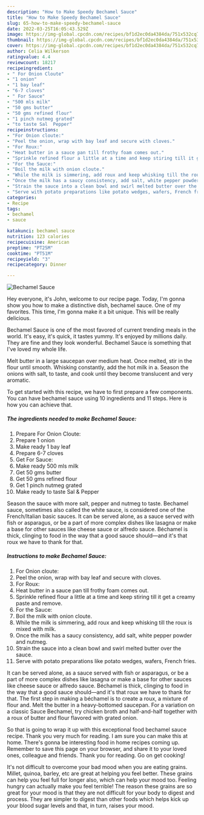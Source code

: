 ```yaml
---
description: "How to Make Speedy Bechamel Sauce"
title: "How to Make Speedy Bechamel Sauce"
slug: 65-how-to-make-speedy-bechamel-sauce
date: 2022-03-25T16:05:43.529Z
image: https://img-global.cpcdn.com/recipes/bf1d2ec0da4384da/751x532cq70/bechamel-sauce-recipe-main-photo.jpg
thumbnail: https://img-global.cpcdn.com/recipes/bf1d2ec0da4384da/751x532cq70/bechamel-sauce-recipe-main-photo.jpg
cover: https://img-global.cpcdn.com/recipes/bf1d2ec0da4384da/751x532cq70/bechamel-sauce-recipe-main-photo.jpg
author: Celia Wilkerson
ratingvalue: 4.4
reviewcount: 18217
recipeingredient:
- " For Onion Cloute"
- "1 onion"
- "1 bay leaf"
- "6-7 cloves"
- " For Sauce"
- "500 mls milk"
- "50 gms butter"
- "50 gms refined flour"
- "1 pinch nutmeg grated"
- "to taste Sal  Pepper"
recipeinstructions:
- "For Onion cloute:"
- "Peel the onion, wrap with bay leaf and secure with cloves."
- "For Roux:"
- "Heat butter in a sauce pan till frothy foam comes out."
- "Sprinkle refined flour a little at a time and keep stiring till it get a creamy paste and remove."
- "For the Sauce:"
- "Boil the milk with onion cloute."
- "While the milk is simmering, add roux and keep whisking till the roux is mixed with milk."
- "Once the milk has a saucy consistency, add salt, white pepper powder and nutmeg."
- "Strain the sauce into a clean bowl and swirl melted butter over the sauce."
- "Serve with potato preparations like potato wedges, wafers, French fries."
categories:
- Recipe
tags:
- bechamel
- sauce

katakunci: bechamel sauce 
nutrition: 123 calories
recipecuisine: American
preptime: "PT25M"
cooktime: "PT51M"
recipeyield: "3"
recipecategory: Dinner

---
```



![Bechamel Sauce](https://img-global.cpcdn.com/recipes/bf1d2ec0da4384da/751x532cq70/bechamel-sauce-recipe-main-photo.jpg)

Hey everyone, it's John, welcome to our recipe page. Today, I'm gonna show you how to make a distinctive dish, bechamel sauce. One of my favorites. This time, I'm gonna make it a bit unique. This will be really delicious.

Bechamel Sauce is one of the most favored of current trending meals in the world. It's easy, it's quick, it tastes yummy. It's enjoyed by millions daily. They are fine and they look wonderful. Bechamel Sauce is something that I've loved my whole life.

Melt butter in a large saucepan over medium heat. Once melted, stir in the flour until smooth. Whisking constantly, add the hot milk in a. Season the onions with salt, to taste, and cook until they become translucent and very aromatic.


To get started with this recipe, we have to first prepare a few components. You can have bechamel sauce using 10 ingredients and 11 steps. Here is how you can achieve that.

<!--inarticleads1-->

##### The ingredients needed to make Bechamel Sauce:

1. Prepare  For Onion Cloute:
1. Prepare 1 onion
1. Make ready 1 bay leaf
1. Prepare 6-7 cloves
1. Get  For Sauce:
1. Make ready 500 mls milk
1. Get 50 gms butter
1. Get 50 gms refined flour
1. Get 1 pinch nutmeg grated
1. Make ready to taste Sal &amp; Pepper


Season the sauce with more salt, pepper and nutmeg to taste. Bechamel sauce, sometimes also called the white sauce, is considered one of the French/Italian basic sauces. It can be served alone, as a sauce served with fish or asparagus, or be a part of more complex dishes like lasagna or make a base for other sauces like cheese sauce or alfredo sauce. Béchamel is thick, clinging to food in the way that a good sauce should—and it&#39;s that roux we have to thank for that. 

<!--inarticleads2-->

##### Instructions to make Bechamel Sauce:

1. For Onion cloute:
1. Peel the onion, wrap with bay leaf and secure with cloves.
1. For Roux:
1. Heat butter in a sauce pan till frothy foam comes out.
1. Sprinkle refined flour a little at a time and keep stiring till it get a creamy paste and remove.
1. For the Sauce:
1. Boil the milk with onion cloute.
1. While the milk is simmering, add roux and keep whisking till the roux is mixed with milk.
1. Once the milk has a saucy consistency, add salt, white pepper powder and nutmeg.
1. Strain the sauce into a clean bowl and swirl melted butter over the sauce.
1. Serve with potato preparations like potato wedges, wafers, French fries.


It can be served alone, as a sauce served with fish or asparagus, or be a part of more complex dishes like lasagna or make a base for other sauces like cheese sauce or alfredo sauce. Béchamel is thick, clinging to food in the way that a good sauce should—and it&#39;s that roux we have to thank for that. The first step in making a béchamel is to create a roux, a mixture of flour and. Melt the butter in a heavy-bottomed saucepan. For a variation on a classic Sauce Bechamel, try chicken broth and half-and-half together with a roux of butter and flour flavored with grated onion. 

So that is going to wrap it up with this exceptional food bechamel sauce recipe. Thank you very much for reading. I am sure you can make this at home. There's gonna be interesting food in home recipes coming up. Remember to save this page on your browser, and share it to your loved ones, colleague and friends. Thank you for reading. Go on get cooking!

It's not difficult to overcome your bad mood when you are eating grains. Millet, quinoa, barley, etc are great at helping you feel better. These grains can help you feel full for longer also, which can help your mood too. Feeling hungry can actually make you feel terrible! The reason these grains are so great for your mood is that they are not difficult for your body to digest and process. They are simpler to digest than other foods which helps kick up your blood sugar levels and that, in turn, raises your mood.
